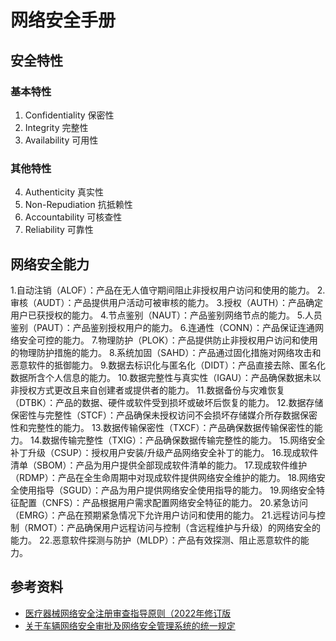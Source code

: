 # 网络安全手册


## 安全特性
### 基本特性

1. Confidentiality 保密性
2. Integrity 完整性
3. Availability 可用性

### 其他特性

4. Authenticity 真实性
5. Non-Repudiation 抗抵赖性
6. Accountability 可核查性
7. Reliability 可靠性

## 网络安全能力

1.自动注销（ALOF）：产品在无人值守期间阻止非授权用户访问和使用的能力。
2.审核（AUDT）：产品提供用户活动可被审核的能力。
3.授权（AUTH）：产品确定用户已获授权的能力。
4.节点鉴别（NAUT）：产品鉴别网络节点的能力。
5.人员鉴别（PAUT）：产品鉴别授权用户的能力。
6.连通性（CONN）：产品保证连通网络安全可控的能力。
7.物理防护（PLOK）：产品提供防止非授权用户访问和使用的物理防护措施的能力。
8.系统加固（SAHD）：产品通过固化措施对网络攻击和恶意软件的抵御能力。
9.数据去标识化与匿名化（DIDT）：产品直接去除、匿名化数据所含个人信息的能力。
10.数据完整性与真实性（IGAU）：产品确保数据未以非授权方式更改且来自创建者或提供者的能力。
11.数据备份与灾难恢复（DTBK）：产品的数据、硬件或软件受到损坏或破坏后恢复的能力。
12.数据存储保密性与完整性（STCF）：产品确保未授权访问不会损坏存储媒介所存数据保密性和完整性的能力。
13.数据传输保密性（TXCF）：产品确保数据传输保密性的能力。
14.数据传输完整性（TXIG）：产品确保数据传输完整性的能力。
15.网络安全补丁升级（CSUP）：授权用户安装/升级产品网络安全补丁的能力。
16.现成软件清单（SBOM）：产品为用户提供全部现成软件清单的能力。
17.现成软件维护（RDMP）：产品在全生命周期中对现成软件提供网络安全维护的能力。
18.网络安全使用指导（SGUD）：产品为用户提供网络安全使用指导的能力。
19.网络安全特征配置（CNFS）：产品根据用户需求配置网络安全特征的能力。
20.紧急访问（EMRG）：产品在预期紧急情况下允许用户访问和使用的能力。
21.远程访问与控制（RMOT）：产品确保用户远程访问与控制（含远程维护与升级）的网络安全的能力。
22.恶意软件探测与防护（MLDP）：产品有效探测、阻止恶意软件的能力。

## 参考资料
* [医疗器械网络安全注册审查指导原则（2022年修订版](./refer/Medical-Device-Cybersecurity-Registration-Review-Guidelines.docx)
* [关于车辆网络安全审批及网络安全管理系统的统一规定](./refer/R155e.pdf)
